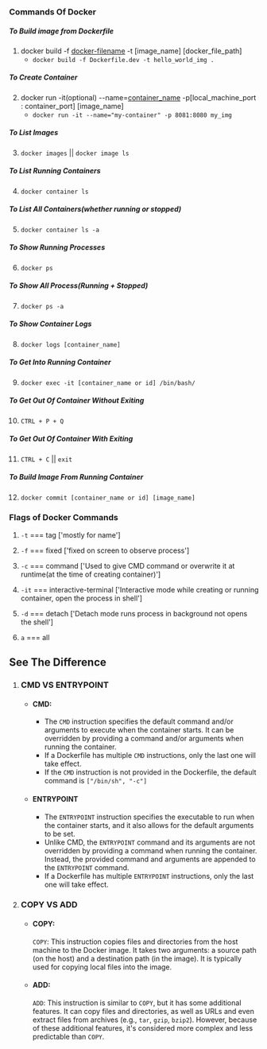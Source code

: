 ### Commands Of Docker

##### To Build image from Dockerfile
1. docker build -f [docker-filename](optional) -t [image_name] [docker_file_path]
    - `docker build -f Dockerfile.dev -t hello_world_img .`


##### To Create Container
2. docker run -it(optional) --name=[container_name](optional) -p[local_machine_port : container_port] [image_name] 
    - `docker run -it --name="my-container" -p 8081:8080 my_img`


##### To List Images
3. `docker images` || `docker image ls`


##### To List Running Containers
4. `docker container ls`


##### To List All Containers(whether running or stopped)
5. `docker container ls -a`


##### To Show Running Processes
6. `docker ps`


##### To Show All Process(Running + Stopped)
7. `docker ps -a`


##### To Show Container Logs
8. `docker logs [container_name]`


##### To Get Into Running Container 
9. `docker exec -it [container_name or id] /bin/bash/`


##### To Get Out Of Container Without Exiting
10. `CTRL + P + Q`


##### To Get Out Of Container With Exiting
11. `CTRL + C` || `exit`


##### To Build Image From Running Container
12. `docker commit [container_name or id] [image_name]`




### Flags of Docker Commands

1. `-t` === tag ['mostly for name']

2. `-f` === fixed ['fixed on screen to observe process']

3. `-c` === command ['Used to give CMD command or overwrite it at runtime(at the time of creating container)']

4. `-it` === interactive-terminal ['Interactive mode while creating or running container, open the process in shell']

5. `-d` === detach ['Detach mode runs process in background not opens the shell']


6. `a` === all



## See The Difference

1. ### CMD VS ENTRYPOINT

    - #### CMD:
        - The `CMD` instruction specifies the default command and/or arguments to execute when the container starts. It can be overridden by providing a command and/or arguments when running the container.
        - If a Dockerfile has multiple `CMD` instructions, only the last one will take effect.
        - If the `CMD` instruction is not provided in the Dockerfile, the default command is `["/bin/sh", "-c"]`

    - #### ENTRYPOINT
        - The `ENTRYPOINT` instruction specifies the executable to run when the container starts, and it also allows for the default arguments to be set.
        - Unlike CMD, the `ENTRYPOINT` command and its arguments are not overridden by providing a command when running the container. Instead, the provided command and arguments are appended to the `ENTRYPOINT` command.
        - If a Dockerfile has multiple `ENTRYPOINT` instructions, only the last one will take effect.

2. ### COPY VS ADD
    - #### COPY:
        `COPY`: This instruction copies files and directories from the host machine to the Docker image. It takes two arguments: a source path (on the host) and a destination path (in the image). It is typically used for copying local files into the image.
    
    - #### ADD:
        `ADD`: This instruction is similar to `COPY`, but it has some additional features. It can copy files and directories, as well as URLs and even extract files from archives (e.g., `tar`, `gzip`, `bzip2`). However, because of these additional features, it's considered more complex and less predictable than `COPY`.
